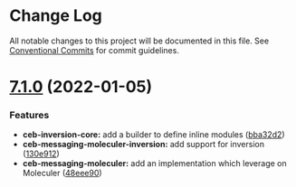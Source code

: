 # Change Log

All notable changes to this project will be documented in this file.
See [Conventional Commits](https://conventionalcommits.org) for commit guidelines.

# [7.1.0](https://github.com/tmorin/ceb/compare/v7.0.2...v7.1.0) (2022-01-05)


### Features

* **ceb-inversion-core:** add a builder to define inline modules ([bba32d2](https://github.com/tmorin/ceb/commit/bba32d237e33aeaefd0bb9a3259478c2e5abc435))
* **ceb-messaging-moleculer-inversion:** add support for inversion ([130e912](https://github.com/tmorin/ceb/commit/130e912047470f84734ae851b6b942dd3fb1770c))
* **ceb-messaging-moleculer:** add an implementation which leverage on Moleculer ([48eee90](https://github.com/tmorin/ceb/commit/48eee90e5d7ea1cb0cd16dcffdff475e5c34291e))
